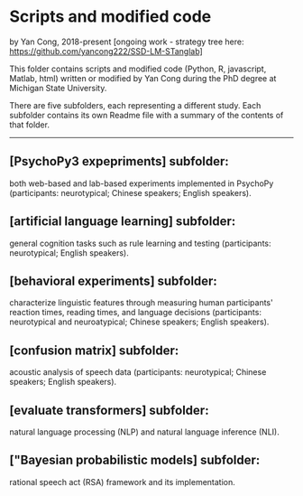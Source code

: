 # Scripts and modified code 

by Yan Cong, 2018-present [ongoing work - strategy tree here: https://github.com/yancong222/SSD-LM-STanglab]

This folder contains scripts and modified code (Python, R, javascript, Matlab, html) written or modified by Yan Cong during the PhD degree at Michigan State University.

There are five subfolders, each representing a different study. Each subfolder contains its own Readme file with a summary of the contents of that folder.

-------------------------------------------------------

## [PsychoPy3 expepriments] subfolder: 
both web-based and lab-based experiments implemented in PsychoPy (participants: neurotypical; Chinese speakers; English speakers).

## [artificial language learning] subfolder: 
general cognition tasks such as rule learning and testing (participants: neurotypical; English speakers).

## [behavioral experiments] subfolder: 
characterize linguistic features through measuring human participants' reaction times, reading times, and language decisions  (participants: neurotypical and neuroatypical; Chinese speakers; English speakers).

## [confusion matrix] subfolder: 
acoustic analysis of speech data (participants: neurotypical; Chinese speakers; English speakers).

## [evaluate transformers] subfolder: 
natural language processing (NLP) and natural language inference (NLI).

## ["Bayesian probabilistic models] subfolder: 
rational speech act (RSA) framework and its implementation.


